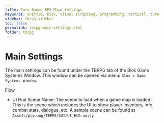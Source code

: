 ```yaml
---
title: Turn Based RPG Main Settings
keywords: unity3d, blox, visual scripting, programming, tactical, turn based rpg, tbrpg
sidebar: tbrpg_sidebar
toc: false
permalink: tbrpg-main-settings.html
folder: tbrpg
---
```


Main Settings
=============

The main settings can be found under the TBRPG tab of the Blox Game Systems Window. This window can be opened via menu: `Blox > Game Systems Window`.

Flow

- UI Hud Scene Name: The scene to load when a game map is loaded. This is the scene which includes the UI to show player inventory, info, combat stats, dialogue, etc. A sample scene can be found at `Assets/plyoung/TBRPG/GUI/UI_HUD.unity`


